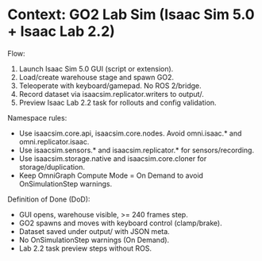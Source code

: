 # Context: GO2 Lab Sim (Isaac Sim 5.0 + Isaac Lab 2.2)

Flow:
1) Launch Isaac Sim 5.0 GUI (script or extension).
2) Load/create warehouse stage and spawn GO2.
3) Teleoperate with keyboard/gamepad. No ROS 2/bridge.
4) Record dataset via isaacsim.replicator.writers to output/<date-time>.
5) Preview Isaac Lab 2.2 task for rollouts and config validation.

Namespace rules:
- Use isaacsim.core.api, isaacsim.core.nodes. Avoid omni.isaac.* and omni.replicator.isaac.
- Use isaacsim.sensors.* and isaacsim.replicator.* for sensors/recording.
- Use isaacsim.storage.native and isaacsim.core.cloner for storage/duplication.
- Keep OmniGraph Compute Mode = On Demand to avoid OnSimulationStep warnings.

Definition of Done (DoD):
- GUI opens, warehouse visible, >= 240 frames step.
- GO2 spawns and moves with keyboard control (clamp/brake).
- Dataset saved under output/ with JSON meta.
- No OnSimulationStep warnings (On Demand).
- Lab 2.2 task preview steps without ROS.
